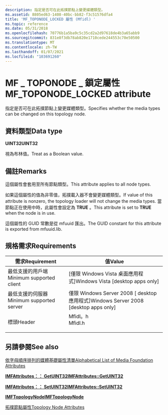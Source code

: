 ```yaml
---
description: 指定是否可在此拓撲節點上變更媒體類型。
ms.assetid: 8805ed63-1408-40bc-bb82-f3c51576dfa4
title: 'MF_TOPONODE_LOCKED 屬性 (Mfidl) '
ms.topic: reference
ms.date: 05/31/2018
ms.openlocfilehash: 70776b1a5ba9c5c35cd2a2d97618de4b3a65abb9
ms.sourcegitcommit: 831e8f3db78ab820e1710cede244553c70e50500
ms.translationtype: MT
ms.contentlocale: zh-TW
ms.lasthandoff: 01/07/2021
ms.locfileid: "103691260"
---
```

# <a name="mf_toponode_locked-attribute"></a><span data-ttu-id="fcb65-103">MF \_ TOPONODE \_ 鎖定屬性</span><span class="sxs-lookup"><span data-stu-id="fcb65-103">MF\_TOPONODE\_LOCKED attribute</span></span>

<span data-ttu-id="fcb65-104">指定是否可在此拓撲節點上變更媒體類型。</span><span class="sxs-lookup"><span data-stu-id="fcb65-104">Specifies whether the media types can be changed on this topology node.</span></span>

## <a name="data-type"></a><span data-ttu-id="fcb65-105">資料類型</span><span class="sxs-lookup"><span data-stu-id="fcb65-105">Data type</span></span>

<span data-ttu-id="fcb65-106">**UINT32**</span><span class="sxs-lookup"><span data-stu-id="fcb65-106">**UINT32**</span></span>

<span data-ttu-id="fcb65-107">視為布林值。</span><span class="sxs-lookup"><span data-stu-id="fcb65-107">Treat as a Boolean value.</span></span>

## <a name="remarks"></a><span data-ttu-id="fcb65-108">備註</span><span class="sxs-lookup"><span data-stu-id="fcb65-108">Remarks</span></span>

<span data-ttu-id="fcb65-109">這個屬性會套用至所有節點類型。</span><span class="sxs-lookup"><span data-stu-id="fcb65-109">This attribute applies to all node types.</span></span>

<span data-ttu-id="fcb65-110">如果這個屬性的值為非零值，拓撲載入器不會變更媒體類型。</span><span class="sxs-lookup"><span data-stu-id="fcb65-110">If value of this attribute is nonzero, the topology loader will not change the media types.</span></span> <span data-ttu-id="fcb65-111">當節點正在使用中時，此屬性會設定為 **TRUE** 。</span><span class="sxs-lookup"><span data-stu-id="fcb65-111">This attribute is set to **TRUE** when the node is in use.</span></span>

<span data-ttu-id="fcb65-112">這個屬性的 GUID 常數是從 mfuuid 匯出。</span><span class="sxs-lookup"><span data-stu-id="fcb65-112">The GUID constant for this attribute is exported from mfuuid.lib.</span></span>

## <a name="requirements"></a><span data-ttu-id="fcb65-113">規格需求</span><span class="sxs-lookup"><span data-stu-id="fcb65-113">Requirements</span></span>



| <span data-ttu-id="fcb65-114">需求</span><span class="sxs-lookup"><span data-stu-id="fcb65-114">Requirement</span></span> | <span data-ttu-id="fcb65-115">值</span><span class="sxs-lookup"><span data-stu-id="fcb65-115">Value</span></span> |
|-------------------------------------|------------------------------------------------------------------------------------|
| <span data-ttu-id="fcb65-116">最低支援的用戶端</span><span class="sxs-lookup"><span data-stu-id="fcb65-116">Minimum supported client</span></span><br/> | <span data-ttu-id="fcb65-117">\[僅限 Windows Vista 桌面應用程式\]</span><span class="sxs-lookup"><span data-stu-id="fcb65-117">Windows Vista \[desktop apps only\]</span></span><br/>                                     |
| <span data-ttu-id="fcb65-118">最低支援的伺服器</span><span class="sxs-lookup"><span data-stu-id="fcb65-118">Minimum supported server</span></span><br/> | <span data-ttu-id="fcb65-119">僅限 Windows Server 2008 \[ desktop 應用程式\]</span><span class="sxs-lookup"><span data-stu-id="fcb65-119">Windows Server 2008 \[desktop apps only\]</span></span><br/>                               |
| <span data-ttu-id="fcb65-120">標頭</span><span class="sxs-lookup"><span data-stu-id="fcb65-120">Header</span></span><br/>                   | <dl> <span data-ttu-id="fcb65-121"><dt>Mfidl。h</dt></span><span class="sxs-lookup"><span data-stu-id="fcb65-121"><dt>Mfidl.h</dt></span></span> </dl> |



## <a name="see-also"></a><span data-ttu-id="fcb65-122">另請參閱</span><span class="sxs-lookup"><span data-stu-id="fcb65-122">See also</span></span>

<dl> <dt>

[<span data-ttu-id="fcb65-123">依字母順序排列的媒體基礎屬性清單</span><span class="sxs-lookup"><span data-stu-id="fcb65-123">Alphabetical List of Media Foundation Attributes</span></span>](alphabetical-list-of-media-foundation-attributes.md)
</dt> <dt>

[<span data-ttu-id="fcb65-124">**IMFAttributes：： GetUINT32**</span><span class="sxs-lookup"><span data-stu-id="fcb65-124">**IMFAttributes::GetUINT32**</span></span>](/windows/desktop/api/mfobjects/nf-mfobjects-imfattributes-getuint32)
</dt> <dt>

[<span data-ttu-id="fcb65-125">**IMFAttributes：： SetUINT32**</span><span class="sxs-lookup"><span data-stu-id="fcb65-125">**IMFAttributes::SetUINT32**</span></span>](/windows/desktop/api/mfobjects/nf-mfobjects-imfattributes-setuint32)
</dt> <dt>

[<span data-ttu-id="fcb65-126">**IMFTopologyNode**</span><span class="sxs-lookup"><span data-stu-id="fcb65-126">**IMFTopologyNode**</span></span>](/windows/desktop/api/mfidl/nn-mfidl-imftopologynode)
</dt> <dt>

[<span data-ttu-id="fcb65-127">拓撲節點屬性</span><span class="sxs-lookup"><span data-stu-id="fcb65-127">Topology Node Attributes</span></span>](topology-node-attributes.md)
</dt> </dl>

 

 




